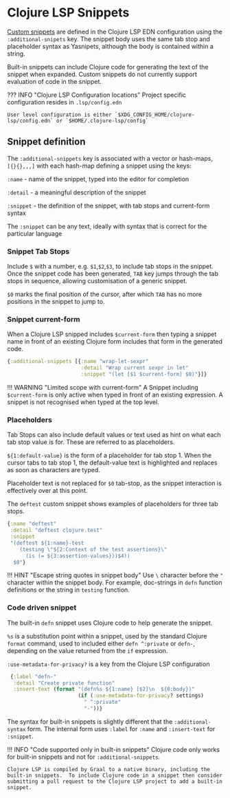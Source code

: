 # Clojure LSP Snippets

[Custom snippets](https://clojure-lsp.io/settings/#snippets) are defined in the Clojure LSP EDN configuration using the `:additional-snipets` key.  The snippet body uses the same tab stop and placeholder syntax as Yasnipets, although the body is contained within a string.

Built-in snippets can include Clojure code for generating the text of the snippet when expanded.  Custom snippets do not currently support evaluation of code in the snippet.

??? INFO "Clojure LSP Configuration locations"
    Project specific configuration resides in `.lsp/config.edn`

    User level configuration is either `$XDG_CONFIG_HOME/clojure-lsp/config.edn` or `$HOME/.clojure-lsp/config`


## Snippet definition

The `:additional-snippets` key is associated with a vector or hash-maps, `[{}{},,,]` with each hash-map defining a snippet using the keys:

`:name` - name of the snippet, typed into the editor for completion

`:detail` - a meaningful description of the snippet

`:snippet` - the definition of the snippet, with tab stops and current-form syntax

The `:snippet` can be any text, ideally with syntax that is correct for the particular language


### Snippet Tab Stops

Include `$` with a number, e.g. `$1`,`$2`,`$3`,  to include tab stops in the snippet.  Once the snippet code has been generated, `TAB` key jumps through the tab stops in sequence, allowing customisation of a generic snippet.

`$0` marks the final position of the cursor, after which `TAB` has no more positions in the snippet to jump to.


### Snippet current-form

When a Clojure LSP snipped includes `$current-form` then typing a snippet name in front of an existing Clojure form includes that form in the generated code.

```clojure
{:additional-snippets [{:name "wrap-let-sexpr"
                        :detail "Wrap current sexpr in let"
                        :snippet "(let [$1 $current-form] $0)"}]}
```

!!! WARNING "Limited scope with current-form"
    A Snippet including `$current-form` is only active when typed in front of an existing expression.  A snippet is not recognised when typed at the top level.


### Placeholders

Tab Stops can also include default values or text used as hint on what each tab stop value is for.  These are referred to as placeholders.

`${1:default-value}` is the form of a placeholder for tab stop 1.  When the cursor tabs to tab stop 1, the default-value text is highlighted and replaces as soon as characters are typed.

Placeholder text is not replaced for `$0` tab-stop, as the snippet interaction is effectively over at this point.

The `deftest` custom snippet shows examples of placeholders for three tab stops.

```clojure
{:name "deftest"
 :detail "deftest clojure.test"
 :snippet
 "(deftest ${1:name}-test
    (testing \"${2:Context of the test assertions}\"
      (is (= ${3:assertion-values}))$4))
  $0"}
```

!!! HINT "Escape string quotes in snippet body"
    Use `\` character before the `"` character within the snippet body.  For example, doc-strings in `defn` function definitions or the string in `testing` function.


### Code driven snippet

The built-in `defn` snippet uses Clojure code to help generate the snippet.

`%s` is a substitution point within a snippet, used by the standard Clojure `format` command, used to included either `defn ^:private` or `defn-`, depending on the value returned from the `if` expression.

`:use-metadata-for-privacy?` is a key from the Clojure LSP configuration

```clojure
 {:label "defn-"
  :detail "Create private function"
  :insert-text (format "(defn%s ${1:name} [$2]\n  ${0:body})"
                       (if (:use-metadata-for-privacy? settings)
                         " ^:private"
                         "-"))}
```

The syntax for built-in snippets is slightly different that the `:additional-syntax` form.  The internal form uses `:label` for `:name` and `:insert-text` for `:snippet`.

!!! INFO "Code supported only in built-in snippets"
    Clojure code only works for built-in snippets and not for `:additional-snippets`.

    Clojure LSP is compiled by Graal to a native binary, including the built-in snippets.  To include Clojure code in a snippet then consider submitting a pull request to the Clojure LSP project to add a built-in snippet.

